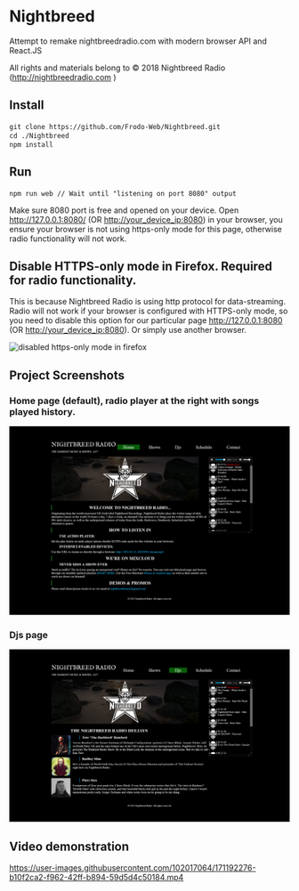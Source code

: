 # Nightbreed
Attempt to remake nightbreedradio.com with modern browser API and React.JS 

All rights and materials belong to © 2018 Nightbreed Radio (http://nightbreedradio.com )

## Install
````
git clone https://github.com/Frodo-Web/Nightbreed.git
cd ./Nightbreed
npm install
````
## Run
````
npm run web // Wait until "listening on port 8080" output
````
Make sure 8080 port is free and opened on your device.
Open http://127.0.0.1:8080/ (OR <http://your_device_ip:8080>) in your browser, you ensure your browser is not using https-only mode for this page, otherwise radio functionality will not work.

## Disable HTTPS-only mode in Firefox. Required for radio functionality.
This is because Nightbreed Radio is using http protocol for data-streaming. Radio will not work if your browser is configured with HTTPS-only mode, so you need to disable this option for our particular page http://127.0.0.1:8080 (OR <http://your_device_ip:8080>). Or simply use another browser. <br>  

![disabled https-only mode in firefox](https://user-images.githubusercontent.com/102017064/171218360-5467cac9-09ee-4ef3-816a-5bc7352437a3.png)
## Project Screenshots
### Home page (default), radio player at the right with songs played history.
![Home Page](https://raw.githubusercontent.com/Frodo-Web/Nightbreed/main/project%20screenshots/Screenshot%202022-05-31%20at%2012-53-22%20Nightbreed%20Radio%20Join%20The%20Revolution%20Home%20page.png)
### Djs page
![Djs Page](https://raw.githubusercontent.com/Frodo-Web/Nightbreed/main/project%20screenshots/Screenshot%202022-05-31%20at%2012-50-03%20Nightbreed%20Radio%20Join%20The%20Revolution%20Djs%20page.png)
## Video demonstration
https://user-images.githubusercontent.com/102017064/171192276-b10f2ca2-f962-42ff-b894-59d5d4c50184.mp4

